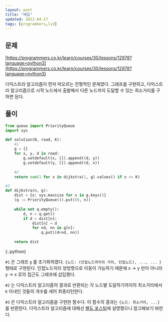```yaml
---
layout: post
title: "배달"
updated: 2021-04-17
tags: [programmers,lv2]
---
```


## 문제

[https://programmers.co.kr/learn/courses/30/lessons/12978?language=python3](https://programmers.co.kr/learn/courses/30/lessons/12978?language=python3)

다익스트라 알고리즘이 먼저 떠오르는 전형적인 문제였다. 그래프를 구현하고, 다익스트라 알고리즘으로 시작 노드에서 출발해서 다른 노드까지 도달할 수 있는 최소거리를 구하면 된다.

## 풀이

```py
from queue import PriorityQueue
import sys

def solution(N, road, K):
    #1
    g = {}
    for x, y, d in road:
        g.setdefault(x, []).append((d, y))
        g.setdefault(y, []).append((d, x))
    
    #2
    return sum(1 for x in dijkstra(1, g).values() if x <= K)

#3
def dijkstra(n, g):
    dist = {x: sys.maxsize for x in g.keys()}
    (q := PriorityQueue()).put((0, n))
    
    while not q.empty():
        d, n = q.get()
        if d < dist[n]:
            dist[n] = d
            for nd, nn in g[n]:
                q.put((d+nd, nn))
    
    return dist
```
{:.python}

`#1` 은 그래프 `g` 를 초기화하였다. `{노드: (인접노드까지의 거리, 인접노드), ..., ... }` 형태로 구현된다. 인접노드끼리 양방향으로 이동이 가능하기 때문에 x -> y 만이 아니라 y -> x 로의 접근도 그래프에 삽입했다.

`#2` 는 다익스트라 알고리즘의 결과로 반환되는 각 노드별 도달하기까지의 최소거리에서 `K` 이내인 것들의 개수를 세어 최종리턴한다.

`#3` 은 다익스트라 알고리즘을 구현한 함수다. 이 함수의 결과는 `{노드: 최소거리, ...}` 를 반환한다. 다익스트라 알고리즘에 대해선 [별도 포스팅](/post/dijkstra)에 설명했으니 참고해보기 바란다. 